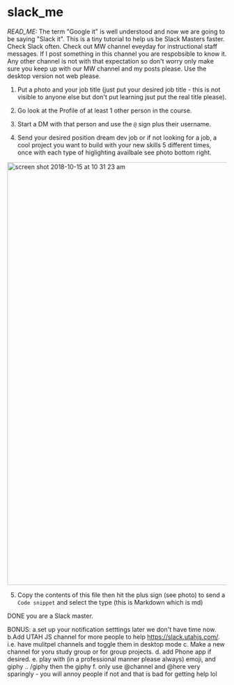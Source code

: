 # slack_me

*READ_ME:*
The term "Google it" is well understood and now we are going to be saying "Slack it". This is a tiny tutorial to help us be Slack Masters faster. Check Slack often. Check out MW channel eveyday for instructional staff messages. If I post something in this channel you are respobsible to know it. Any other channel is not with that expectation so don't worry only make sure you keep up with our MW channel and my posts please. Use the desktop version not web please. 



1. Put a photo and your job title (just put your desired job title - this is not visible to anyone else but don't put learning jsut put the real title please).

2. Go look at the Profile of at least 1 other person in the course.

3. Start a DM with that person and use the `@` sign plus their username. 

4. Send your desired position dream dev job or if not looking for a job, a cool project you want to build with your new skills  5 different times, once with each type of higlighting availbale see photo bottom right.
<img width="969" alt="screen shot 2018-10-15 at 10 31 23 am" src="https://user-images.githubusercontent.com/25558342/46964619-c6c6ed00-d065-11e8-8c5a-9716d277cbf6.png">

5. Copy the contents of this file then hit the plus sign (see photo) to send a `Code snippet` and select the type (this is Markdown which is md)

DONE you are a Slack master. 

BONUS:
a.set up your notification setttings later we don't have time now. 
b.Add UTAH JS channel for more people to help https://slack.utahjs.com/. i.e. have mulitpel channels and toggle them in desktop mode 
c. Make a new channel for yoru study group or for group projects. 
d. add Phone app if desired. 
e. play with (in a professional manner please always) emoji, and giphy .. /giphy then the giphy 
f. only use @channel and @here very sparingly - you will annoy people if not and that is bad for getting help lol
